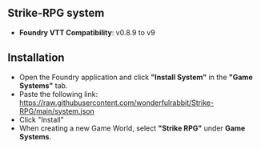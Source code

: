 ## Strike-RPG system
* **Foundry VTT Compatibility**: v0.8.9 to v9

## Installation
* Open the Foundry application and click **"Install System"** in the **"Game Systems"** tab.
* Paste the following link: https://raw.githubusercontent.com/wonderfulrabbit/Strike-RPG/main/system.json
* Click "Install"
* When creating a new Game World, select **"Strike RPG"** under **Game Systems**. 

